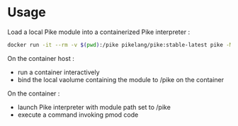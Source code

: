 # Usage

Load a local Pike module into a containerized Pike interpreter :

```sh
docker run -it --rm -v $(pwd):/pike pikelang/pike:stable-latest pike -M /pike -e 'Hello.greet("dude");'
```

On the container host :
* run a container interactively
* bind the local vaolume containing the module to /pike on the container

On the container :
* launch Pike interpreter with module path set to /pike
* execute a command invoking pmod code

